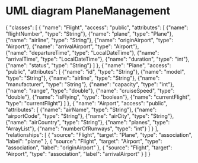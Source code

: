 # UML diagram PlaneManagement

{
"classes": [
    {
      "name": "Flight",
      "access": "public",
      "attributes": [
        {"name": "flightNumber", "type": "String"},
        {"name": "plane", "type": "Plane"},
        {"name": "airline", "type": "String"},
        {"name": "originAirport", "type": "Airport"},
        {"name": "arrivalAirport", "type": "Airport"},       
        {"name": "departureTime", "type": "LocalDateTime"},
        {"name": "arrivalTime", "type": "LocalDateTime"},
        {"name": "duration", "type": "int"},
        {"name": "status", "type": "String"}
      ]
    },
    {
      "name": "Plane",
      "access": "public",
      "attributes": [
        {"name": "id", "type": "String"},
        {"name": "model", "type": "String"},
        {"name": "airline", "type": "String"},
        {"name": "manufacturer", "type": "String"},
        {"name": "capacity", "type": "int"},
        {"name": "range", "type": "double"},
        {"name": "cruiseSpeed", "type": "double"},
        {"name": "isFlying", "type": "boolean"},
        {"name": "currentFlight", "type": "currentFlight"}
      ]
    },
    {
      "name": "Airport",
      "access": "public",
      "attributes": [
        {"name": "airName", "type": "String"},
        {"name": "airportCode", "type": "String"},
        {"name": "airCity", "type": "String"},
        {"name": "airCountry", "type": "String"},
        {"name": "planes", "type": "ArrayList<Plane>"},
        {"name": "numberOfRunways", "type": "int"}
      ]
    }
  ],
  "relationships": [
    {
      "source": "Flight",
      "target": "Plane",
      "type": "association",
      "label": "plane"
    },
    {
      "source": "Flight",
      "target": "Airport",
      "type": "association",
      "label": "originAirport"
    },
        {
      "source": "Flight",
      "target": "Airport",
      "type": "association",
      "label": "arrivalAirport"
    }
  ]
}
